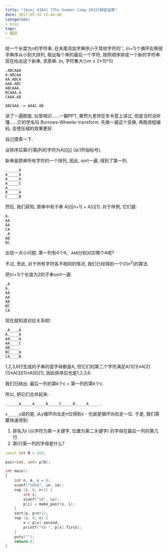 ```yaml
---
title: "[bzoj 4104] [Thu Summer Camp 2015]解密运算"
date: 2017-05-19 22:44:46
categories:
- bzoj
tags:
- 趣题
---
```

给一个长度为n的字符串, 在末尾添加字典序小于其他字符的'.', (n+1)个循环右移按字典序从小到大排列, 取出每个串的最后一个字符, 按照顺序排成一个新的字符串. 现在给出这个新串, 求原串. (n, 字符集大小m &le; 2\*10^5)

```
.ABCAAA
A.ABCAA
AA.ABCA
AAA.ABC
ABCAAA.
BCAAA.A
CAAA.AB

ABCAAA -> AAAC.AB
```
<!--more-->
读了一遍题面, 似曾相识......一翻PPT, 果然九老师在冬令营上讲过, 但是当时没听懂......它的学名叫 Burrows-Wheeler transform. 先做一遍这个变换, 再跑游程编码, 会使压缩的效果更好.

自己摸索一下.

设排序后第i行第j列的字符为A[i][j] (从1开始标号).

新串是原串所有字符的一个排列, 因此, sort一遍, 得到了第一列.
```
._____A
A_____A
A_____A
A_____C
A_____.
B_____A
C_____B
```

然后, 我们获知, 原串中有子串 A[i][n+1] + A[i][1]. 对于样例, 它们是:
```
A.
AA
AA
CA
.A
AB
BC
```
出现一点小问题. 第一列有4个A, `.AAB`分别对应哪个A呢?

不过, 至此, 对于所有字符各不相同的情况, 我们已经得到一个$O(n^2)$的算法.

把(n+1)个长度为2的子串sort一遍:
```
.A
A.
AA
AA
AB
BC
CA
```

现在就知道对应关系啦!
```
.A____A
A.____A
AA____A
AA____C
AB____.
BC____A
CA____B
```

1,2,3,6行生成的子串的首字母都是A, 但它们的第二个字符满足A[1][1]&le;A[2][1]&le;A[3][1]&le;A[6][1], 因此排序后也是1,2,3,6.

我们归纳出: 最后一列的第k个c = 第一列的第k个c.

所以, 把它们合并起来:
```
._____A_____A_____A_____C_____B_____A_____.
```

`x_____y`说的是, 从y循环向左走n位得到x - 也就是循环向右走一位. 于是, 我们需要快速得到:
1. 排名为i (以字符为第一关键字, 位置为第二关键字) 的字母在最后一列的第几行.
2. 第i行第一列的字母是什么?

```cpp
const int N = 2e5;

pair<int, int> p[N];

int main()
{
	int n, m, x = 0;
	scanf("%d%d", &n, &m);
	rep (i, 0, n+1) {
		int s;
		scanf("%d", &s);
		p[i] = make_pair(s, i);
	}
	sort(p, p+n+1);
	rep (i, 0, n) {
		x = p[x].second;
		printf("%d ", p[x].first);
	}
	puts("");
	return 0;
}
```